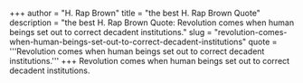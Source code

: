 +++
author = "H. Rap Brown"
title = "the best H. Rap Brown Quote"
description = "the best H. Rap Brown Quote: Revolution comes when human beings set out to correct decadent institutions."
slug = "revolution-comes-when-human-beings-set-out-to-correct-decadent-institutions"
quote = '''Revolution comes when human beings set out to correct decadent institutions.'''
+++
Revolution comes when human beings set out to correct decadent institutions.
